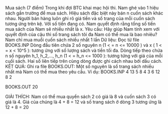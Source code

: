 Mua sách (7 điểm)
Trong khi đợi BTC khai mạc hội thi. Nam ghé vào 1 hiệu sách gần trường để mua sách. HIệu sách đặc biệt này bán n cuốn sách khác nhau. Người bán hàng luôn ghi rõ giá tiền và số trang của mỗi cuốn sách tương ứng trên kệ. Với số tiền đang có. Nam quyết định rằng tổng số tiền mua sách của Nam sẽ nhiều nhất là x.
Yêu cầu: Hãy giúp Nam tính xem với quyết định của cậu thì số trang sách tôí đa Nam có thể mua là bao nhiêu? Nam chỉ mua muổi cuốn sách nhiều nhất 1 lần
Dữ liệu: Đọc từ file BOOKS.INP
Dòng đầu tiên chứa 2 số nguyên n (1 < = n <= 10000 ) và x ( 1 < = x < 10^5 ): tương ứng với số lượng sách và tiền tối đa.
Dòng tiếp theo chứa n số nguyên h_1, h_2,..., h_n (1 < = h_n <= 1000 ): tương tứng với giá của mỗi cuối sách.
Hai số liên tiếp trên cùng dòng được ghi cách nhau bới dấu cách.
KẾT QUẢ: Ghi ra file BOOKS.OUT: Một số nguyên là số trang sách nhiều nhất mà Nam có thể mua theo yêu cầu.
Ví dụ:
BOOKS.INP
4 13
5 8 4 3
6 12 8 2

BOOKS.OUT
20

GIẢI THÍCH: Nam có thể mua quyển sách 2 có giá là 8 và cuốn sách 3 có giá là 4. Giá của chúng là 4 + 8 = 12 và số trang sách ở dòng 3 tương ứng là 12 + 8 = 20
